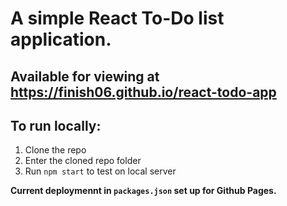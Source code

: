 # A simple React To-Do list application.
## Available for viewing at https://finish06.github.io/react-todo-app

## To run locally:
1. Clone the repo
2. Enter the cloned repo folder
3. Run `npm start` to test on local server

**Current deploymennt in `packages.json` set up for Github Pages.**
